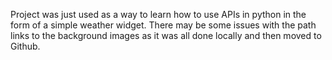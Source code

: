 Project was just used as a way to learn how to use APIs in python in the form of a simple weather widget. There may be some issues with the path links to the background
images as it was all done locally and then moved to Github.

